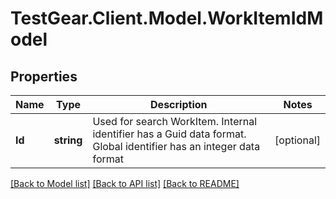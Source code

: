 # TestGear.Client.Model.WorkItemIdModel

## Properties

Name | Type | Description | Notes
------------ | ------------- | ------------- | -------------
**Id** | **string** | Used for search WorkItem. Internal identifier has a Guid data format. Global identifier has an integer data format | [optional] 

[[Back to Model list]](../README.md#documentation-for-models) [[Back to API list]](../README.md#documentation-for-api-endpoints) [[Back to README]](../README.md)

